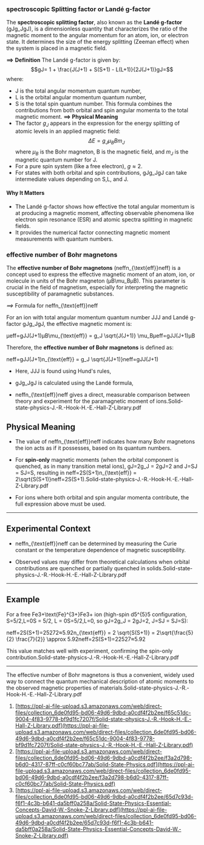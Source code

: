 ### **spectroscopic Splitting factor or **Landé g-factor**** 
The **spectroscopic splitting factor**, also known as the **Landé g-factor** (gJg_JgJ), is a dimensionless quantity that characterizes the ratio of the magnetic moment to the angular momentum for an atom, ion, or electron state. It determines the size of the energy splitting (Zeeman effect) when the system is placed in a magnetic field.

**==>** **Definition**
The Landé g-factor is given by:
$$gJ= 1 + \frac{J(J+1) + S(S+1) - L(L+1)}{2J(J+1)}gJ=$$
where:
- J is the total angular momentum quantum number,
- L is the orbital angular momentum quantum number,
- S is the total spin quantum number.
This formula combines the contributions from both orbital and spin angular momenta to the total magnetic moment.
**==>  **Physical Meaning****
- The factor *$g_J$* appears in the expression for the energy splitting of atomic levels in an applied magnetic field:$$\Delta E = g_J \mu_B B m_J$$
    where $\mu_B$ is the Bohr magneton, B is the magnetic field, and $m_J$ is the magnetic quantum number for J.
- For a pure spin system (like a free electron), $g \approx 2$.
- For states with both orbital and spin contributions, gJg_JgJ can take intermediate values depending on S,L, and J.
#### Why It Matters
- The Landé g-factor shows how effective the total angular momentum is at producing a magnetic moment, affecting observable phenomena like electron spin resonance (ESR) and atomic spectra splitting in magnetic fields.
- It provides the numerical factor connecting magnetic moment measurements with quantum numbers.

### **effective number of Bohr magnetons**
The **effective number of Bohr magnetons** (neffn_{\text{eff}}neff) is a concept used to express the effective magnetic moment of an atom, ion, or molecule in units of the Bohr magneton (μB\mu_BμB). This parameter is crucial in the field of magnetism, especially for interpreting the magnetic susceptibility of paramagnetic substances.

*==>* Formula for neffn_{\text{eff}}neff

For an ion with total angular momentum quantum number JJJ and Landé g-factor gJg_JgJ, the effective magnetic moment is:

μeff=gJJ(J+1)μB\mu_{\text{eff}} = g_J \sqrt{J(J+1)} \mu_Bμeff=gJJ(J+1)μB

Therefore, the **effective number of Bohr magnetons** is defined as:

neff=gJJ(J+1)n_{\text{eff}} = g_J \sqrt{J(J+1)}neff=gJJ(J+1)

- Here, JJJ is found using Hund's rules,
    
- gJg_JgJ is calculated using the Landé formula,
    
- neffn_{\text{eff}}neff gives a direct, measurable comparison between theory and experiment for the paramagnetic moment of ions.Solid-state-physics-J.-R.-Hook-H.-E.-Hall-Z-Library.pdf
## Physical Meaning

- The value of neffn_{\text{eff}}neff indicates how many Bohr magnetons the ion acts as if it possesses, based on its quantum numbers.
    
- For **spin-only** magnetic moments (when the orbital component is quenched, as in many transition metal ions), gJ=2g_J = 2gJ=2 and J=SJ = SJ=S, resulting in neff=2S(S+1)n_{\text{eff}} = 2\sqrt{S(S+1)}neff=2S(S+1).Solid-state-physics-J.-R.-Hook-H.-E.-Hall-Z-Library.pdf
    
- For ions where both orbital and spin angular momenta contribute, the full expression above must be used.
    

---

## Experimental Context

- neffn_{\text{eff}}neff can be determined by measuring the Curie constant or the temperature dependence of magnetic susceptibility.
    
- Observed values may differ from theoretical calculations when orbital contributions are quenched or partially quenched in solids.Solid-state-physics-J.-R.-Hook-H.-E.-Hall-Z-Library.pdf
    

---

## Example

For a free Fe3+\text{Fe}^{3+}Fe3+ ion (high-spin d5^{5}5 configuration, S=5/2,L=0S = 5/2, L = 0S=5/2,L=0, so gJ=2g_J = 2gJ=2, J=SJ = SJ=S):

neff=2S(S+1)=25272≈5.92n_{\text{eff}} = 2 \sqrt{S(S+1)} = 2\sqrt{\frac{5}{2} \frac{7}{2}} \approx 5.92neff=2S(S+1)=22527≈5.92

This value matches well with experiment, confirming the spin-only contribution.Solid-state-physics-J.-R.-Hook-H.-E.-Hall-Z-Library.pdf

---

The effective number of Bohr magnetons is thus a convenient, widely used way to connect the quantum mechanical description of atomic moments to the observed magnetic properties of materials.Solid-state-physics-J.-R.-Hook-H.-E.-Hall-Z-Library.pdf

1. [https://ppl-ai-file-upload.s3.amazonaws.com/web/direct-files/collection_6de0fd95-bd06-49d6-9dbd-a0cdf4f2b2ee/f65c51dc-9004-4f83-9778-bf9d1fc7207f/Solid-state-physics-J.-R.-Hook-H.-E.-Hall-Z-Library.pdf](https://ppl-ai-file-upload.s3.amazonaws.com/web/direct-files/collection_6de0fd95-bd06-49d6-9dbd-a0cdf4f2b2ee/f65c51dc-9004-4f83-9778-bf9d1fc7207f/Solid-state-physics-J.-R.-Hook-H.-E.-Hall-Z-Library.pdf)
2. [https://ppl-ai-file-upload.s3.amazonaws.com/web/direct-files/collection_6de0fd95-bd06-49d6-9dbd-a0cdf4f2b2ee/f3a2d798-b6d0-4317-87ff-c0cf60bc77ab/Solid-State-Physics.pdf](https://ppl-ai-file-upload.s3.amazonaws.com/web/direct-files/collection_6de0fd95-bd06-49d6-9dbd-a0cdf4f2b2ee/f3a2d798-b6d0-4317-87ff-c0cf60bc77ab/Solid-State-Physics.pdf)
3. [https://ppl-ai-file-upload.s3.amazonaws.com/web/direct-files/collection_6de0fd95-bd06-49d6-9dbd-a0cdf4f2b2ee/65d7c93d-f6f1-4c3b-b641-da5bff0a258a/Solid-State-Physics-Essential-Concepts-David-W.-Snoke-Z-Library.pdf](https://ppl-ai-file-upload.s3.amazonaws.com/web/direct-files/collection_6de0fd95-bd06-49d6-9dbd-a0cdf4f2b2ee/65d7c93d-f6f1-4c3b-b641-da5bff0a258a/Solid-State-Physics-Essential-Concepts-David-W.-Snoke-Z-Library.pdf)